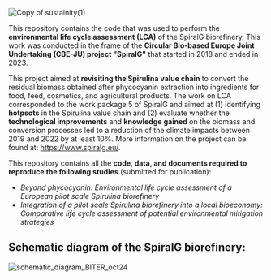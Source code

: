 ![Copy of sustainity(1)](https://github.com/user-attachments/assets/4be8c713-18a1-4302-ba05-42d7176e5d2c)

This repository contains the code that was used to perform the **environmental life cycle assessment (LCA)** of the SpiralG biorefinery. This work was conducted in the frame of the **Circular Bio-based Europe Joint Undertaking (CBE-JU) project "SpiralG"** that started in 2018 and ended in 2023. 

This project aimed at **revisiting the Spirulina value chain** to convert the residual biomass obtained after phycocyanin extraction into ingredients for food, feed, cosmetics, and agricultural products. The work on LCA corresponded to the work package 5 of SpiralG and aimed at (1) identifying **hotpsots** in the Spirulina value chain and (2) evaluate whether the **technological improvements** and **knowledge gained** on the biomass and conversion processes led to a reduction of the climate impacts between 2019 and 2022 by at least 10%. More information on the project can be found at: https://www.spiralg.eu/.

This repository contains all the **code, data, and documents required to reproduce the following studies** (submitted for publication): 

- *Beyond phycocyanin: Environmental life cycle assessment of a European pilot scale Spirulina biorefinery*
- *Integration of a pilot scale Spirulina biorefinery into a local bioeconomy: Comparative life cycle assessment of potential environmental mitigation strategies*

## Schematic diagram of the SpiralG biorefinery:

![schematic_diagram_BITER_oct24](https://github.com/user-attachments/assets/0f1a4a8b-0d6c-43bb-8271-546b9a19bb84)

